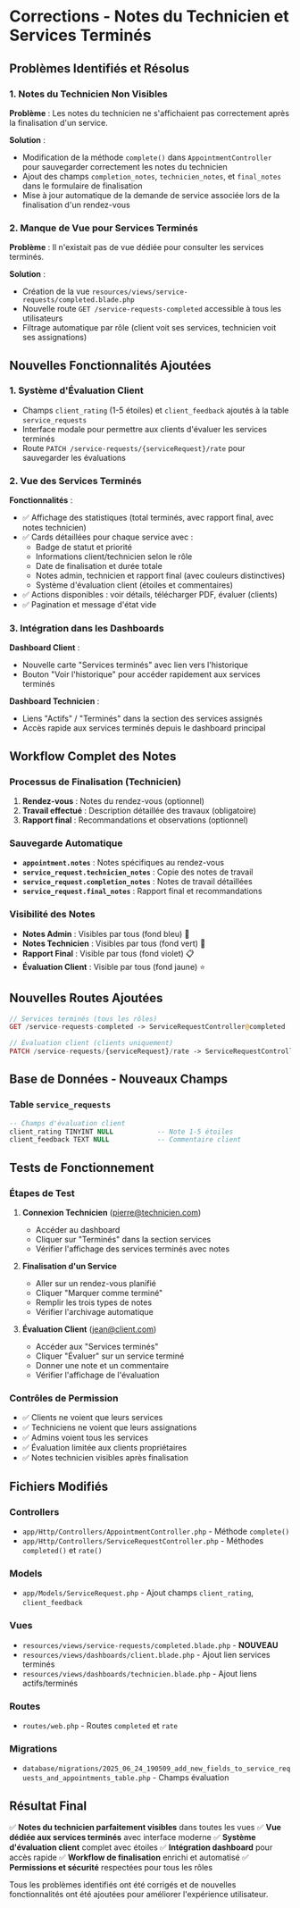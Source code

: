 # Corrections - Notes du Technicien et Services Terminés

## Problèmes Identifiés et Résolus

### 1. Notes du Technicien Non Visibles

**Problème** : Les notes du technicien ne s'affichaient pas correctement après la finalisation d'un service.

**Solution** :

-   Modification de la méthode `complete()` dans `AppointmentController` pour sauvegarder correctement les notes du technicien
-   Ajout des champs `completion_notes`, `technicien_notes`, et `final_notes` dans le formulaire de finalisation
-   Mise à jour automatique de la demande de service associée lors de la finalisation d'un rendez-vous

### 2. Manque de Vue pour Services Terminés

**Problème** : Il n'existait pas de vue dédiée pour consulter les services terminés.

**Solution** :

-   Création de la vue `resources/views/service-requests/completed.blade.php`
-   Nouvelle route `GET /service-requests-completed` accessible à tous les utilisateurs
-   Filtrage automatique par rôle (client voit ses services, technicien voit ses assignations)

## Nouvelles Fonctionnalités Ajoutées

### 1. Système d'Évaluation Client

-   Champs `client_rating` (1-5 étoiles) et `client_feedback` ajoutés à la table `service_requests`
-   Interface modale pour permettre aux clients d'évaluer les services terminés
-   Route `PATCH /service-requests/{serviceRequest}/rate` pour sauvegarder les évaluations

### 2. Vue des Services Terminés

**Fonctionnalités** :

-   ✅ Affichage des statistiques (total terminés, avec rapport final, avec notes technicien)
-   ✅ Cards détaillées pour chaque service avec :
    -   Badge de statut et priorité
    -   Informations client/technicien selon le rôle
    -   Date de finalisation et durée totale
    -   Notes admin, technicien et rapport final (avec couleurs distinctives)
    -   Système d'évaluation client (étoiles et commentaires)
-   ✅ Actions disponibles : voir détails, télécharger PDF, évaluer (clients)
-   ✅ Pagination et message d'état vide

### 3. Intégration dans les Dashboards

**Dashboard Client** :

-   Nouvelle carte "Services terminés" avec lien vers l'historique
-   Bouton "Voir l'historique" pour accéder rapidement aux services terminés

**Dashboard Technicien** :

-   Liens "Actifs" / "Terminés" dans la section des services assignés
-   Accès rapide aux services terminés depuis le dashboard principal

## Workflow Complet des Notes

### Processus de Finalisation (Technicien)

1. **Rendez-vous** : Notes du rendez-vous (optionnel)
2. **Travail effectué** : Description détaillée des travaux (obligatoire)
3. **Rapport final** : Recommandations et observations (optionnel)

### Sauvegarde Automatique

-   **`appointment.notes`** : Notes spécifiques au rendez-vous
-   **`service_request.technicien_notes`** : Copie des notes de travail
-   **`service_request.completion_notes`** : Notes de travail détaillées
-   **`service_request.final_notes`** : Rapport final et recommandations

### Visibilité des Notes

-   **Notes Admin** : Visibles par tous (fond bleu) 📝
-   **Notes Technicien** : Visibles par tous (fond vert) 🔧
-   **Rapport Final** : Visible par tous (fond violet) 📋
-   **Évaluation Client** : Visible par tous (fond jaune) ⭐

## Nouvelles Routes Ajoutées

```php
// Services terminés (tous les rôles)
GET /service-requests-completed -> ServiceRequestController@completed

// Évaluation client (clients uniquement)
PATCH /service-requests/{serviceRequest}/rate -> ServiceRequestController@rate
```

## Base de Données - Nouveaux Champs

### Table `service_requests`

```sql
-- Champs d'évaluation client
client_rating TINYINT NULL           -- Note 1-5 étoiles
client_feedback TEXT NULL            -- Commentaire client
```

## Tests de Fonctionnement

### Étapes de Test

1. **Connexion Technicien** (pierre@technicien.com)

    - Accéder au dashboard
    - Cliquer sur "Terminés" dans la section services
    - Vérifier l'affichage des services terminés avec notes

2. **Finalisation d'un Service**

    - Aller sur un rendez-vous planifié
    - Cliquer "Marquer comme terminé"
    - Remplir les trois types de notes
    - Vérifier l'archivage automatique

3. **Évaluation Client** (jean@client.com)
    - Accéder aux "Services terminés"
    - Cliquer "Évaluer" sur un service terminé
    - Donner une note et un commentaire
    - Vérifier l'affichage de l'évaluation

### Contrôles de Permission

-   ✅ Clients ne voient que leurs services
-   ✅ Techniciens ne voient que leurs assignations
-   ✅ Admins voient tous les services
-   ✅ Évaluation limitée aux clients propriétaires
-   ✅ Notes technicien visibles après finalisation

## Fichiers Modifiés

### Controllers

-   `app/Http/Controllers/AppointmentController.php` - Méthode `complete()`
-   `app/Http/Controllers/ServiceRequestController.php` - Méthodes `completed()` et `rate()`

### Models

-   `app/Models/ServiceRequest.php` - Ajout champs `client_rating`, `client_feedback`

### Vues

-   `resources/views/service-requests/completed.blade.php` - **NOUVEAU**
-   `resources/views/dashboards/client.blade.php` - Ajout lien services terminés
-   `resources/views/dashboards/technicien.blade.php` - Ajout liens actifs/terminés

### Routes

-   `routes/web.php` - Routes `completed` et `rate`

### Migrations

-   `database/migrations/2025_06_24_190509_add_new_fields_to_service_requests_and_appointments_table.php` - Champs évaluation

## Résultat Final

✅ **Notes du technicien parfaitement visibles** dans toutes les vues
✅ **Vue dédiée aux services terminés** avec interface moderne
✅ **Système d'évaluation client** complet avec étoiles
✅ **Intégration dashboard** pour accès rapide
✅ **Workflow de finalisation** enrichi et automatisé
✅ **Permissions et sécurité** respectées pour tous les rôles

Tous les problèmes identifiés ont été corrigés et de nouvelles fonctionnalités ont été ajoutées pour améliorer l'expérience utilisateur.
